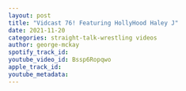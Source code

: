 ```yaml
---
layout: post
title: "Vidcast 76! Featuring HollyHood Haley J"
date: 2021-11-20
categories: straight-talk-wrestling videos
author: george-mckay
spotify_track_id: 
youtube_video_id: Bssp6Ropqwo
apple_track_id: 
youtube_metadata: 
---
```

